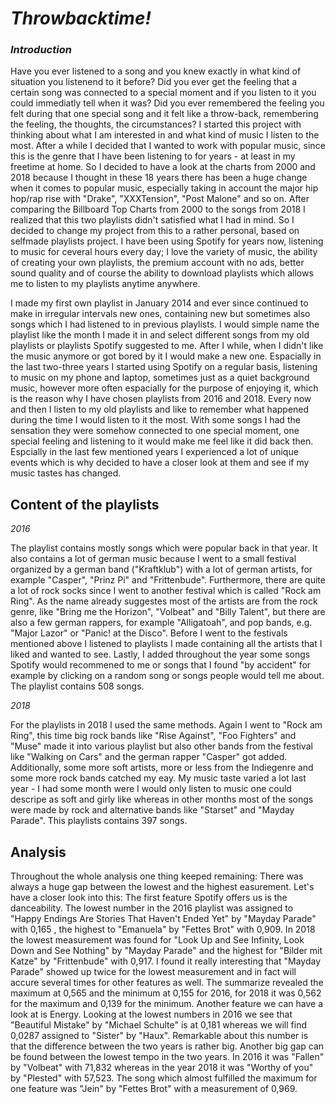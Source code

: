 # *Throwbacktime!*

### *Introduction* 

Have you ever listened to a song and you knew exactly in what kind of situation you listenend to it before? Did you ever get the feeling that a certain song was connected to a special moment and if you listen to it you could immediatly tell when it was? Did you ever remembered the feeling you felt during that one special song and it felt like a throw-back, remembering the feeling, the thoughts, the circumstances? 
I started this project with thinking about what I am interested in and what kind of music I listen to the most. After a while I decided that I wanted to work with popular music, since this is the genre that I have been listening to for years - at least in my freetime at home. So I decided to have a look at the charts from 2000 and 2018 because I thought in these 18 years there has been a huge change when it comes to popular music, especially taking in account the major hip hop/rap rise with "Drake", "XXXTension", "Post Malone" and so on. After comparing the Billboard Top Charts from 2000 to the songs from 2018 I realized that this two playlists didn't satisfied what I had in mind. So I decided to change my project from this to a rather personal, based on selfmade playlists project. I have been using Spotify for years now, listening to music for ceveral hours every day; I love the variety of music, the ability of creating your own playlists, the premium account with no ads, better sound quality and of course the ability to download playlists which allows me to listen to my playlists anytime anywhere. 

I made my first own playlist in January 2014 and ever since continued to make in irregular intervals new ones, containing new but sometimes also songs which I had listened to in previous playlists. I would simple name the playlist like the month I made it in and select different songs from my old playlists or playlists Spotify suggested to me. After I while, when I didn't like the music anymore or got bored by it I would make a new one. Espacially in the last two-three years I started using Spotify on a regular basis, listening to music on my phone and laptop, sometimes just as a quiet background music, however more often espacially for the purpose of enjoying it, which is the reason why I have chosen playlists from 2016 and 2018. Every now and then I listen to my old playlists and like to remember what happened during the time I would listen to it the most. With some songs I had the sensation they were somehow connected to one special moment, one special feeling and listening to it would make me feel like it did back then. Espcially in the last few mentioned years I experienced a lot of unique events which is why decided to have a closer look at them and see if my music tastes has changed. 

## Content of the playlists 

*2016*

The playlist contains mostly songs which were popular back in that year. It also contains a lot of german music because I went to a small festival organized by a german band ("Kraftklub") with a lot of german artists, for example "Casper", "Prinz Pi" and "Frittenbude". Furthermore, there are quite a lot of rock socks since I went to another festival which is called "Rock am Ring". As the name already suggestes most of the artists are from the rock genre, like "Bring me the Horizon", "Volbeat" and "Billy Talent", but there are also a few german rappers, for example "Alligatoah", and pop bands, e.g. "Major Lazor" or "Panic! at the Disco". Before I went to the festivals mentioned above I listened to playlists I made containing all the artists that I liked and wanted to see. Lastly, I added throughout the year some songs Spotify would recommened to me or songs that I found "by accident" for example by clicking on a random song or songs people would tell me about. The playlist contains 508 songs.

*2018*

For the playlists in 2018 I used the same methods. Again I went to "Rock am Ring", this time big rock bands like "Rise Against", "Foo Fighters" and "Muse" made it into various playlist but also other bands from the festival like "Walking on Cars" and the german rapper "Casper" got added. Additionally, some more soft artists, more or less from the Indiegenre and some more rock bands catched my eay. My music taste varied a lot last year - I had some month were I would only listen to music one could descripe as soft and girly like whereas in other months most of the songs were made by rock and alternative bands like "Starset" and "Mayday Parade". This playlists contains 397 songs. 

## Analysis
Throughout the whole analysis one thing keeped remaining: There was always a huge gap between the lowest and the highest easurement. 
Let's have a closer look into this: The first feature Spotify offers us is the danceability. The lowest number in the 2016 playlist was assigned to "Happy Endings Are Stories That Haven't Ended Yet" by "Mayday Parade" with 0,165 , the highest to "Emanuela" by "Fettes Brot" with 0,909. In 2018 the lowest measurement was found for "Look Up and See Infinity, Look Down and See Nothing" by "Mayday Parade" and the highest for "Bilder mit Katze" by "Frittenbude" with 0,917. I found it really interesting that "Mayday Parade" showed up twice for the lowest measurement and in fact will accure several times for other features as well. The summarize revealed the maximum at 0,565 and the minimum at 0,155 for 2016, for 2018 it was 0,562 for the maximum and 0,139 for the minimum. 
Another feature we can have a look at is Energy. Looking at the lowest numbers in 2016 we see that "Beautiful Mistake" by "Michael Schulte" is at 0,181 whereas we will find 0,0287 assigned to "Sister" by "Haux". Remarkable about this number is that the difference between the two years is rather big. Another big gap can be found between the lowest tempo in the two years. In 2016 it was "Fallen" by "Volbeat" with 71,832 whereas in the year 2018 it was "Worthy of you" by "Plested" with 57,523. 
The song which almost fulfilled the maximum for one feature was "Jein" by "Fettes Brot" with a measurement of 0,969.

